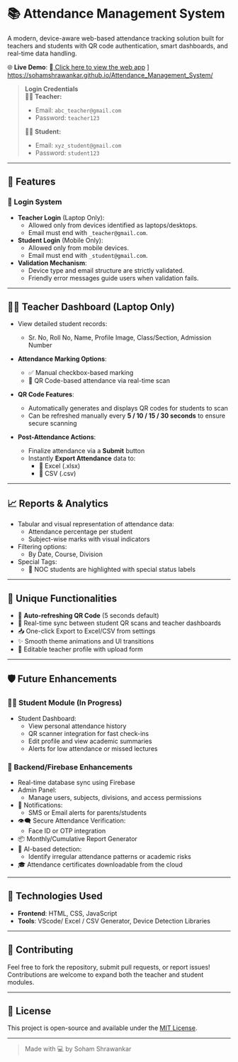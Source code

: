 # 📚 Attendance Management System

A modern, device-aware web-based attendance tracking solution built for teachers and students with QR code authentication, smart dashboards, and real-time data handling.

🌐 **Live Demo**: 🔗[ Click here to view the web app](#) ] https://sohamshrawankar.github.io/Attendance_Management_System/ 
> **Login Credentials**  
> 👩‍🏫 **Teacher:**  
> - Email: `abc_teacher@gmail.com`  
> - Password: `teacher123`  
>  
> 👨‍🎓 **Student:**  
> - Email: `xyz_student@gmail.com`  
> - Password: `student123`  

---

## 🎯 Features

### 🔐 Login System
- **Teacher Login** (Laptop Only):  
  - Allowed only from devices identified as laptops/desktops.
  - Email must end with `_teacher@gmail.com`.
- **Student Login** (Mobile Only):  
  - Allowed only from mobile devices.
  - Email must end with `_student@gmail.com`.
- **Validation Mechanism**:  
  - Device type and email structure are strictly validated.
  - Friendly error messages guide users when validation fails.

---

## 👩‍🏫 Teacher Dashboard (Laptop Only)
- View detailed student records:
  - Sr. No, Roll No, Name, Profile Image, Class/Section, Admission Number
- **Attendance Marking Options**:
  - ✅ Manual checkbox-based marking
  - 📸 QR Code-based attendance via real-time scan

- **QR Code Features**:
  - Automatically generates and displays QR codes for students to scan
  - Can be refreshed manually every **5 / 10 / 15 / 30 seconds** to ensure secure scanning

- **Post-Attendance Actions**:
  - Finalize attendance via a **Submit** button
  - Instantly **Export Attendance** data to:
    - 📄 Excel (.xlsx)
    - 📄 CSV (.csv)

---

## 📈 Reports & Analytics
- Tabular and visual representation of attendance data:
  - Attendance percentage per student
  - Subject-wise marks with visual indicators
- Filtering options:
  - By Date, Course, Division
- Special Tags:
  - 🛑 NOC students are highlighted with special status labels

---

## 🚀 Unique Functionalities
- 🔁 **Auto-refreshing QR Code** (5 seconds default)
- 🔄 Real-time sync between student QR scans and teacher dashboards
- 📥 One-click Export to Excel/CSV from settings
- ✨ Smooth theme animations and UI transitions
- 🧭 Editable teacher profile with upload form

---

## 🛡️ Future Enhancements

### 🧑‍🎓 Student Module (In Progress)
- Student Dashboard:
  - View personal attendance history
  - QR scanner integration for fast check-ins
  - Edit profile and view academic summaries
  - Alerts for low attendance or missed lectures

### 🔗 Backend/Firebase Enhancements
- Real-time database sync using Firebase
- Admin Panel:
  - Manage users, subjects, divisions, and access permissions
- 📧 Notifications:
  - SMS or Email alerts for parents/students
- 👁️‍🗨️ Secure Attendance Verification:
  - Face ID or OTP integration
- 📦 Monthly/Cumulative Report Generator
- 🧠 AI-based detection:
  - Identify irregular attendance patterns or academic risks
- 🎓 Attendance certificates downloadable from the cloud

---

## 📌 Technologies Used
- **Frontend**: HTML, CSS, JavaScript   
- **Tools**: VScode/ Excel / CSV Generator, Device Detection Libraries  

---

## 🙌 Contributing
Feel free to fork the repository, submit pull requests, or report issues! Contributions are welcome to expand both the teacher and student modules.

---

## 📜 License
This project is open-source and available under the [MIT License](LICENSE).

---

> Made with 💻 by Soham Shrawankar
